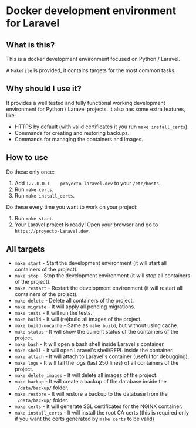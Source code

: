 # Docker development environment for Laravel

## What is this?

This is a docker development environment focused on Python / Laravel.

A `Makefile` is provided, it contains targets for the most common tasks.

## Why should I use it?

It provides a well tested and fully functional working development environment for Python / Laravel projects. It also has some extra features, like:

* HTTPS by default (with valid certificates it you run `make install_certs`).
* Commands for creating and restoring backups.
* Commands for managing the containers and images.

## How to use

Do these only once:

1. Add `127.0.0.1    proyecto-laravel.dev` to your `/etc/hosts`.
3. Run `make certs`.
2. Run `make install_certs`.

Do these every time you want to work on your project:

1. Run `make start`.
2. Your Laravel project is ready! Open your browser and go to `https://proyecto-laravel.dev`.

## All targets

* `make start` - Start the development environment (it will start all containers of the project).
* `make stop` - Stop the development environment (it will stop all containers of the project).
* `make restart` - Restart the development environment (it will restart all containers of the project).
* `make delete` - Delete all containers of the project.
* `make migrate` - It will apply all pending migrations.
* `make tests` - It will run the tests.
* `make build` - It will (re)build all images of the project.
* `make build-nocache` - Same as `make build`, but without using cache.
* `make status` - It will show the current status of the containers of the project.
* `make bash` - It will open a bash shell inside Laravel's container.
* `make shell` - It will open Laravel's shell/REPL inside the container.
* `make attach` - It will attach to Laravel's container (useful for debugging).
* `make logs` - It will tail the logs (last 250 lines) of all containers of the project.
* `make delete_images` - It will delete all images of the project.
* `make backup` - It will create a backup of the database inside the `./data/backup/` folder.
* `make restore` - It will restore a backup to the database from the `./data/backup/` folder.
* `make certs` - It will generate SSL certificates for the NGINX container.
* `make install_certs` - It will install the root CA certs (this is required only if you want the certs generated by `make certs` to be valid)